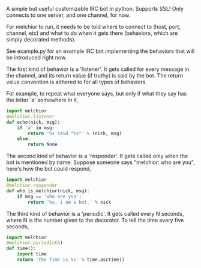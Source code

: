 A simple but useful customizable IRC bot in python. Supports SSL! Only
connects to one server, and one channel, for now.

For melchior to run, it needs to be told where to connect to (host,
port, channel, etc) and what to do when it gets there (behaviors,
which are simply decorated methods).

See example.py for an example IRC bot implementing the behaviors that
will be introduced right now.

The first kind of behavior is a 'listener'. It gets called for every
message in the channel, and its return value (if truthy) is said by
the bot. The return value convention is adhered to for all types of
behaviors.

For example, to repeat what everyone says, but only if what they say
has the letter 'a' somewhere in it,

```python
import melchior
@melchior.listener
def echo(nick, msg):
    if 'a' in msg:
        return '%s said "%s"' % (nick, msg)
    else:
        return None
```

The second kind of behavior is a 'responder'. It gets called only when
the bot is mentioned by name. Suppose someone says "melchior: who are
you", here's how the bot could respond,

```python
import melchior
@melchior.responder
def who_is_melchior(nick, msg):
    if msg == 'who are you':
        return '%s, i am a bot.' % nick
```

The third kind of behavior is a 'periodic'. It gets called every N
seconds, where N is the number given to the decorator. To tell the
time every five seconds,

```python
import melchior
@melchior.periodic(5)
def time():
    import time
    return 'the time is %s' % time.asctime()
```